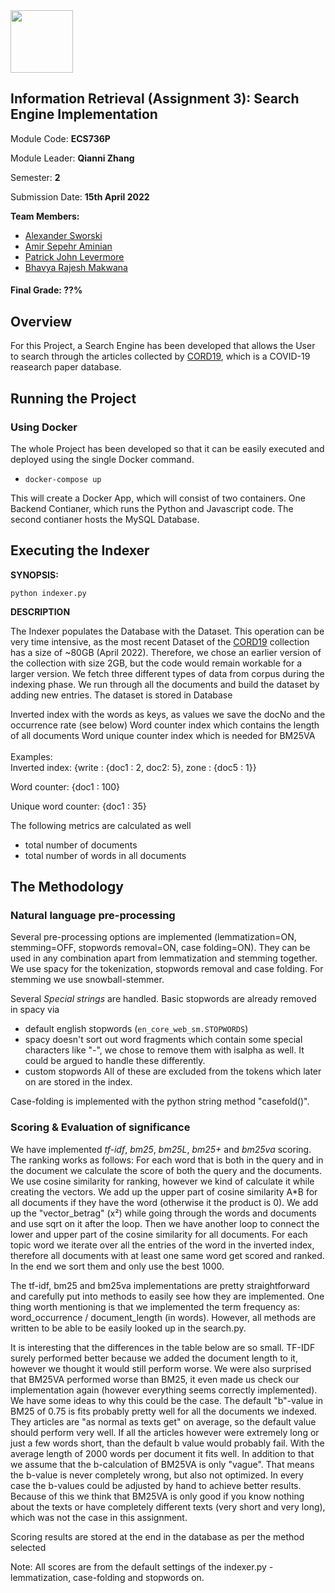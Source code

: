<img src="https://people.bath.ac.uk/mtc47/img/collaborators/QM_Logo.png" height=100>

## Information Retrieval (Assignment 3): Search Engine Implementation

Module Code: **ECS736P** 

Module Leader: **Qianni Zhang**

Semester: **2**

Submission Date: **15th April 2022**

__Team Members:__
* [Alexander Sworski](mailto:a.sworski@se21.qmul.ac.uk)
* [Amir Sepehr Aminian](mailto:a.aminian@se21.qmul.ac.uk)
* [Patrick John Levermore](mailto:p.levermore@se21.qmul.ac.uk)
* [Bhavya Rajesh Makwana](mailto:b.r.makwana@se21.qmul.ac.uk)

#### Final Grade: ??%

## Overview

For this Project, a Search Engine has been developed that allows the User to search through the articles collected by [CORD19](https://ai2-semanticscholar-cord-19.s3-us-west-2.amazonaws.com/historical_releases.html), which is a COVID-19 reasearch paper database.


## Running the Project

### Using  Docker
The whole Project has been developed so that it can be easily executed and deployed using the single Docker command.

-  `docker-compose up`

This will create a Docker App, which will consist of two containers. One Backend Contianer, which runs the Python and Javascript code. The second contianer hosts the MySQL Database.

## Executing the Indexer
**SYNOPSIS:**
    
    python indexer.py

**DESCRIPTION**

The Indexer populates the Database with the Dataset. This operation can be very time intensive, as the most recent Dataset of the [CORD19](https://ai2-semanticscholar-cord-19.s3-us-west-2.amazonaws.com/historical_releases.html) collection has a size of ~80GB (April 2022). Therefore, we chose an earlier version of the collection with size 2GB, but the code would remain workable for a larger version.
We fetch three different types of data from corpus during the indexing phase. We run through all the documents and build the dataset by adding new entries. The dataset is stored in Database

Inverted index with the words as keys, as values we save the docNo and the occurrence rate (see below)
Word counter index which contains the length of all documents
Word unique counter index which is needed for BM25VA<br /><br />
Examples:<br />
Inverted index: {write : {doc1 : 2, doc2: 5}, zone : {doc5 : 1}}

Word counter: {doc1 : 100}

Unique word counter: {doc1 : 35}

The following metrics are calculated as well

* total number of documents
* total number of words in all documents

## The Methodology

### Natural language pre-processing

Several pre-processing options are implemented (lemmatization=ON, stemming=OFF, stopwords removal=ON, case folding=ON).
They can be used in any combination apart from lemmatization and stemming together.
We use spacy for the tokenization, stopwords removal and case folding. For stemming we use snowball-stemmer.

Several *Special strings* are handled. Basic stopwords are already removed in spacy via
- default english stopwords (`en_core_web_sm.STOPWORDS`)
- spacy doesn't sort out word fragments which contain some special characters like "-", we chose to remove them with isalpha as well. It could be argued to handle these differently.
- custom stopwords
All of these are excluded from the tokens which later on are stored in the index.

Case-folding is implemented with the python string method "casefold()".

### Scoring & Evaluation of significance

We have implemented *tf-idf*, *bm25*, *bm25L*, *bm25+* and *bm25va* scoring. The ranking works as follows:
For each word that is both in the query and in the document we calculate the score of both the query and the documents. 
We use cosine similarity for ranking, however we kind of calculate it while creating the vectors.
We add up the upper part of cosine similarity A*B for all documents if they have the word (otherwise it the product is 0).
We add up the "vector_betrag" (x²) while going through the words and documents and use sqrt on it after the loop.
Then we have another loop to connect the lower and upper part of the cosine similarity for all documents.
For each topic word we iterate over all the entries of the word in the inverted index, therefore all documents with at least one same word get scored and ranked.
In the end we sort them and only use the best 1000.

The tf-idf, bm25 and bm25va implementations are pretty straightforward and carefully put into methods to easily see how they are implemented.
One thing worth mentioning is that we implemented the term frequency as: word_occurrence / document_length (in words).
However, all methods are written to be able to be easily looked up in the search.py.

It is interesting that the differences in the table below are so small. TF-IDF surely performed better because we added the document length to it, however we thought
it would still perform worse.
We were also surprised that BM25VA performed worse than BM25, it even made us check our implementation again (however everything seems correctly implemented).
We have some ideas to why this could be the case. The default "b"-value in BM25 of 0.75 is fits probably pretty well for all the documents we indexed. They articles
are "as normal as texts get" on average, so the default value should perform very well. If all the articles however were extremely long or just a few words short, than
the default b value would probably fail. With the average length of 2000 words per document it fits well. In addition to that we assume that the b-calculation of BM25VA
is only "vague". That means the b-value is never completely wrong, but also not optimized. In every case the b-values could be adjusted by hand to achieve better results.
Because of this we think that BM25VA is only good if you know nothing about the texts or have completely different texts (very short and very long), which was not the case
in this assignment.

Scoring results are stored at the end in the database as per the method selected

Note: All scores are from the default settings of the indexer.py - lemmatization, case-folding and stopwords on.







